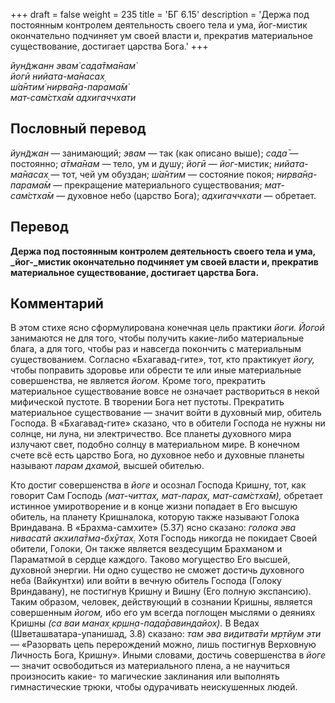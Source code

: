 +++
draft = false
weight = 235
title = 'БГ 6.15'
description = 'Держа под постоянным контролем деятельность своего тела и ума, йог-мистик окончательно подчиняет ум своей власти и, прекратив материальное существование, достигает царства Бога.'
+++

_йун̃джанн эвам̇ сада̄тма̄нам̇  
йогӣ нийата-ма̄насах̣  
ш́а̄нтим̇ нирва̄н̣а-парама̄м̇  
мат-сам̇стха̄м адхигаччхати_

## Пословный перевод

_йун̃джан_ — занимающий; _эвам_ — так (как описано выше); _сада̄_ — постоянно; _а̄тма̄нам_ — тело, ум и душу; _йогӣ_ — _йог_\-мистик; _нийата_\-_ма̄насах̣_ — тот, чей ум обуздан; _ш́а̄нтим_ — состояние покоя; _нирва̄н̣а_\-_парама̄м_ — прекращение материального существования; _мат_\-_сам̇стха̄м_ — духовное небо (царство Бога); _адхигаччхати_ — обретает.

## Перевод

**Держа под постоянным контролем деятельность своего тела и ума, _йог-_мистик окончательно подчиняет ум своей власти и, прекратив материальное существование, достигает царства Бога.**

## Комментарий

В этом стихе ясно сформулирована конечная цель практики _йоги. Йогой_ занимаются не для того, чтобы получить какие-либо материальные блага, а для того, чтобы раз и навсегда покончить с материальным существованием. Согласно «Бхагавад-гите», тот, кто практикует _йогу,_ чтобы поправить здоровье или обрести те или иные материальные совершенства, не является _йогом._ Кроме того, прекратить материальное существование вовсе не означает раствориться в некой мифической пустоте. В творении Бога нет пустоты. Прекратить материальное существование — значит войти в духовный мир, обитель Господа. В «Бхагавад-гите» сказано, что в обители Господа не нужны ни солнце, ни луна, ни электричество. Все планеты духовного мира излучают свет, подобно солнцу в материальном мире. В конечном счете всё есть царство Бога, но духовное небо и духовные планеты называют _парам дхамой,_ высшей обителью.

Кто достиг совершенства в _йоге_ и осознал Господа Кришну, тот, как говорит Сам Господь _(мат-читтах̣, мат-парах̣, мат-сам̇стха̄м),_ обретает истинное умиротворение и в конце жизни попадает в Его высшую обитель, на планету Кришналока, которую также называют Голока Вриндавана. В «Брахма-самхите» (5.37) ясно сказано: _голока эва нивасатй акхила̄тма-бхӯтах̣._ Хотя Господь никогда не покидает Своей обители, Голоки, Он также является вездесущим Брахманом и Параматмой в сердце каждого. Таково могущество Его высшей, духовной энергии. Ни одно существо не сможет достичь духовного неба (Вайкунтхи) или войти в вечную обитель Господа (Голоку Вриндавану), не постигнув Кришну и Вишну (Его полную экспансию). Таким образом, человек, действующий в сознании Кришны, является совершенным _йогом,_ ибо его ум всегда поглощен мыслями о деяниях Кришны _(са ваи манах̣ кр̣шн̣а-пада̄равиндайох̣)._ В Ведах (Шветашватара-упанишад, 3.8) сказано: _там эва видитва̄ти мр̣тйум эти_ — «Разорвать цепь перерождений можно, лишь постигнув Верховную Личность Бога, Кришну». Иными словами, достичь совершенства в _йоге_ — значит освободиться из материального плена, а не научиться произносить какие- то магические заклинания или выполнять гимнастические трюки, чтобы одурачивать неискушенных людей.

